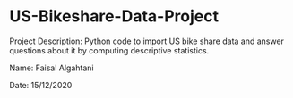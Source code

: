 # US-Bikeshare-Data-Project

Project Description:  Python code to import US bike share data and answer questions about it by computing descriptive statistics.

Name: Faisal Algahtani

Date: 15/12/2020
